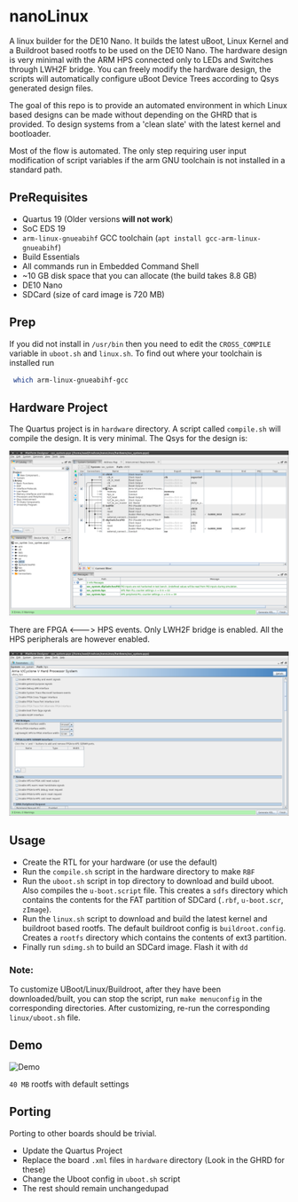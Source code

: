 # nanoLinux
A linux builder for the DE10 Nano. It builds the latest uBoot, Linux Kernel and a Buildroot based rootfs to be used on the DE10 Nano. The hardware design is very minimal with the ARM HPS connected only to LEDs and Switches through LWH2F bridge. You can freely modify the hardware design, the scripts will automatically configure uBoot Device Trees according to Qsys generated design files.

The goal of this repo is to provide an automated environment in which Linux based designs can be made without depending on the GHRD that is provided. To design systems from a 'clean slate' with the latest kernel and bootloader.

Most of the flow is automated. The only step requiring user input modification of script variables if the arm GNU toolchain is not installed in a standard path.

## PreRequisites
  - Quartus 19 (Older versions **will not work**)
  - SoC EDS 19
  - `arm-linux-gnueabihf` GCC toolchain (`apt install gcc-arm-linux-gnueabihf`)
  - Build Essentials
  - All commands run in Embedded Command Shell
  - ~10 GB disk space that you can allocate (the build takes 8.8 GB)
  - DE10 Nano
  - SDCard (size of card image is 720 MB)

## Prep
If you did not install in `/usr/bin` then you need to edit the `CROSS_COMPILE` variable in `uboot.sh` and `linux.sh`. To find out where your toolchain is installed run 

```bash 
 which arm-linux-gnueabihf-gcc
```

## Hardware Project
The Quartus project is in `hardware` directory. A script called `compile.sh` will compile the design. It is very minimal. The Qsys for the design is:

![Qsys-System](pics/qsys.png)

There are FPGA <---> HPS events. Only LWH2F bridge is enabled. All the HPS peripherals are however enabled.

![HPS-Page](pics/hps.png)

## Usage
  - Create the RTL for your hardware (or use the default)
  - Run the `compile.sh` script in the hardware directory to make `RBF`
  - Run the `uboot.sh` script in top directory to download and build uboot. Also compiles the `u-boot.script` file. This creates a `sdfs` directory which contains the contents for the FAT partition of SDCard (`.rbf`, `u-boot.scr`, `zImage`).
  - Run the `linux.sh` script to download and build the latest kernel and buildroot based rootfs. The default buildroot config is `buildroot.config`. Creates a `rootfs` directory which contains the contents of ext3 partition.
  - Finally run `sdimg.sh` to build an SDCard image. Flash it with `dd`

  ### Note:
  To customize UBoot/Linux/Buildroot, after they have been downloaded/built, you can stop the script, run `make menuconfig` in the corresponding directories. After customizing, re-run the corresponding `linux/uboot.sh` file.

## Demo 
![Demo](pics/demo.gif)

`40 MB` rootfs with default settings

## Porting
Porting to other boards should be trivial. 
  - Update the Quartus Project
  - Replace the board `.xml` files in `hardware` directory (Look in the GHRD for these)
  - Change the Uboot config in `uboot.sh` script
  - The rest should remain unchangedupad